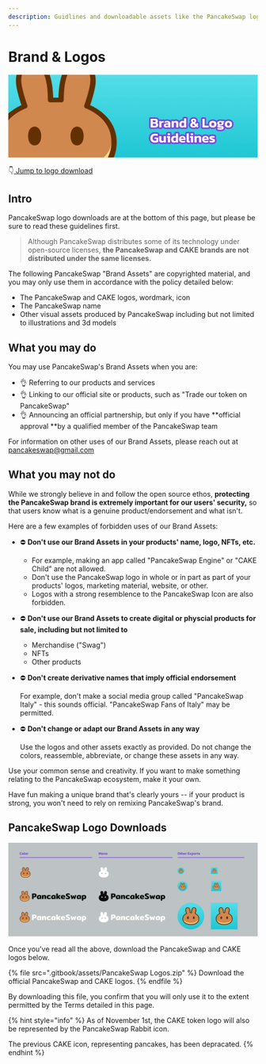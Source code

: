 ```yaml
---
description: Guidlines and downloadable assets like the PancakeSwap logo SVG
---
```


# Brand & Logos

![](<.gitbook/assets/Frame 6.png>)

👇[ Jump to logo download](brand.md#pancakeswap-logo-downloads)

## Intro

PancakeSwap logo downloads are at the bottom of this page, but please be sure to read these guidelines first.

> Although PancakeSwap distributes some of its technology under open-source licenses, **the PancakeSwap and CAKE brands are not distributed under the same licenses.**

The following PancakeSwap "Brand Assets" are copyrighted material, and you may only use them in accordance with the policy detailed below:

* The PancakeSwap and CAKE logos, wordmark, icon
* The PancakeSwap name
* Other visual assets produced by PancakeSwap including but not limited to illustrations and 3d models

## What you may do

You may use PancakeSwap's Brand Assets when you are:

* 👌 Referring to our products and services
* 👌 Linking to our official site or products, such as "Trade our token on PancakeSwap"
* 👌 Announcing an official partnership, but only if you have **official approval **by a qualified member of the PancakeSwap team

For information on other uses of our Brand Assets, please reach out at pancakeswap@gmail.com

## What you may not do

While we strongly believe in and follow the open source ethos, **protecting the PancakeSwap brand is extremely important for our users' security,** so that users know what is a genuine product/endorsement and what isn't.

Here are a few examples of forbidden uses of our Brand Assets:

* ⛔️ **Don't use our Brand Assets in your products' name, logo, NFTs, etc.**&#x20;
  * For example, making an app called "PancakeSwap Engine" or "CAKE Child" are not allowed.
  * Don't use the PancakeSwap logo in whole or in part as part of your products' logos, marketing material, website, or other.
  * Logos with a strong resemblence to the PancakeSwap Icon are also forbidden.
* ⛔️ **Don't use our Brand Assets to create digital or physcial products for sale, including but not limited to**
  * Merchandise ("Swag")
  * NFTs
  * Other products
*   ⛔️ **Don't create derivative names that imply official endorsement**

    For example, don't make a social media group called "PancakeSwap Italy" - this sounds official. "PancakeSwap Fans of Italy" may be permitted.
*   ⛔️ **Don't change or adapt our Brand Assets in any way**

    Use the logos and other assets exactly as provided. Do not change the colors, reassemble, abbreviate, or change these assets in any way.

Use your common sense and creativity. If you want to make something relating to the PancakeSwap ecosystem, make it your own.

Have fun making a unique brand that's clearly yours -- if your product is strong, you won't need to rely on remixing PancakeSwap's brand.

## PancakeSwap Logo Downloads

![](<.gitbook/assets/Frame 4.png>)

Once you've read all the above, download the PancakeSwap and CAKE logos below.

{% file src=".gitbook/assets/PancakeSwap Logos.zip" %}
Download the official PancakeSwap and CAKE logos.
{% endfile %}

By downloading this file, you confirm that you will only use it to the extent permitted by the Terms detailed in this page.

{% hint style="info" %}
As of November 1st, the CAKE token logo will also be represented by the PancakeSwap Rabbit icon.

The previous CAKE icon, representing pancakes, has been depracated.
{% endhint %}

